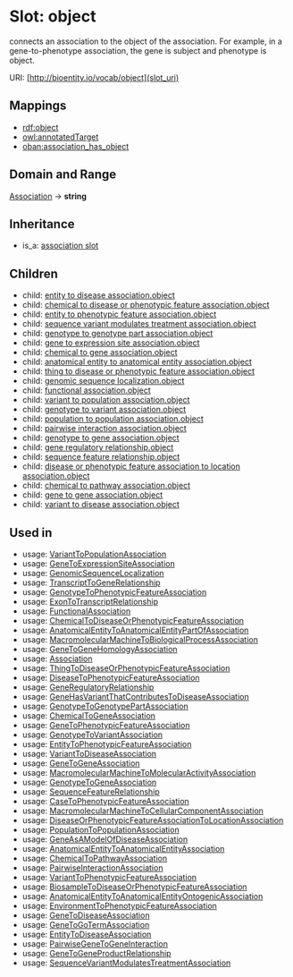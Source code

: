 # Slot: object


connects an association to the object of the association. For example, in a gene-to-phenotype association, the gene is subject and phenotype is object.

URI: [http://bioentity.io/vocab/object](slot_uri)
## Mappings

 * [rdf:object](http://purl.obolibrary.org/obo/rdf_object)
 * [owl:annotatedTarget](http://purl.obolibrary.org/obo/owl_annotatedTarget)
 * [oban:association_has_object](http://purl.obolibrary.org/obo/oban_association_has_object)
## Domain and Range

[Association](Association.md) -> **string**
## Inheritance

 *  is_a: [association slot](association_slot.md)
## Children

 *  child: [entity to disease association.object](entity_to_disease_association_object.md)
 *  child: [chemical to disease or phenotypic feature association.object](chemical_to_disease_or_phenotypic_feature_association_object.md)
 *  child: [entity to phenotypic feature association.object](entity_to_phenotypic_feature_association_object.md)
 *  child: [sequence variant modulates treatment association.object](sequence_variant_modulates_treatment_association_object.md)
 *  child: [genotype to genotype part association.object](genotype_to_genotype_part_association_object.md)
 *  child: [gene to expression site association.object](gene_to_expression_site_association_object.md)
 *  child: [chemical to gene association.object](chemical_to_gene_association_object.md)
 *  child: [anatomical entity to anatomical entity association.object](anatomical_entity_to_anatomical_entity_association_object.md)
 *  child: [thing to disease or phenotypic feature association.object](thing_to_disease_or_phenotypic_feature_association_object.md)
 *  child: [genomic sequence localization.object](genomic_sequence_localization_object.md)
 *  child: [functional association.object](functional_association_object.md)
 *  child: [variant to population association.object](variant_to_population_association_object.md)
 *  child: [genotype to variant association.object](genotype_to_variant_association_object.md)
 *  child: [population to population association.object](population_to_population_association_object.md)
 *  child: [pairwise interaction association.object](pairwise_interaction_association_object.md)
 *  child: [genotype to gene association.object](genotype_to_gene_association_object.md)
 *  child: [gene regulatory relationship.object](gene_regulatory_relationship_object.md)
 *  child: [sequence feature relationship.object](sequence_feature_relationship_object.md)
 *  child: [disease or phenotypic feature association to location association.object](disease_or_phenotypic_feature_association_to_location_association_object.md)
 *  child: [chemical to pathway association.object](chemical_to_pathway_association_object.md)
 *  child: [gene to gene association.object](gene_to_gene_association_object.md)
 *  child: [variant to disease association.object](variant_to_disease_association_object.md)
## Used in

 *  usage: [VariantToPopulationAssociation](VariantToPopulationAssociation.md)
 *  usage: [GeneToExpressionSiteAssociation](GeneToExpressionSiteAssociation.md)
 *  usage: [GenomicSequenceLocalization](GenomicSequenceLocalization.md)
 *  usage: [TranscriptToGeneRelationship](TranscriptToGeneRelationship.md)
 *  usage: [GenotypeToPhenotypicFeatureAssociation](GenotypeToPhenotypicFeatureAssociation.md)
 *  usage: [ExonToTranscriptRelationship](ExonToTranscriptRelationship.md)
 *  usage: [FunctionalAssociation](FunctionalAssociation.md)
 *  usage: [ChemicalToDiseaseOrPhenotypicFeatureAssociation](ChemicalToDiseaseOrPhenotypicFeatureAssociation.md)
 *  usage: [AnatomicalEntityToAnatomicalEntityPartOfAssociation](AnatomicalEntityToAnatomicalEntityPartOfAssociation.md)
 *  usage: [MacromolecularMachineToBiologicalProcessAssociation](MacromolecularMachineToBiologicalProcessAssociation.md)
 *  usage: [GeneToGeneHomologyAssociation](GeneToGeneHomologyAssociation.md)
 *  usage: [Association](Association.md)
 *  usage: [ThingToDiseaseOrPhenotypicFeatureAssociation](ThingToDiseaseOrPhenotypicFeatureAssociation.md)
 *  usage: [DiseaseToPhenotypicFeatureAssociation](DiseaseToPhenotypicFeatureAssociation.md)
 *  usage: [GeneRegulatoryRelationship](GeneRegulatoryRelationship.md)
 *  usage: [GeneHasVariantThatContributesToDiseaseAssociation](GeneHasVariantThatContributesToDiseaseAssociation.md)
 *  usage: [GenotypeToGenotypePartAssociation](GenotypeToGenotypePartAssociation.md)
 *  usage: [ChemicalToGeneAssociation](ChemicalToGeneAssociation.md)
 *  usage: [GeneToPhenotypicFeatureAssociation](GeneToPhenotypicFeatureAssociation.md)
 *  usage: [GenotypeToVariantAssociation](GenotypeToVariantAssociation.md)
 *  usage: [EntityToPhenotypicFeatureAssociation](EntityToPhenotypicFeatureAssociation.md)
 *  usage: [VariantToDiseaseAssociation](VariantToDiseaseAssociation.md)
 *  usage: [GeneToGeneAssociation](GeneToGeneAssociation.md)
 *  usage: [MacromolecularMachineToMolecularActivityAssociation](MacromolecularMachineToMolecularActivityAssociation.md)
 *  usage: [GenotypeToGeneAssociation](GenotypeToGeneAssociation.md)
 *  usage: [SequenceFeatureRelationship](SequenceFeatureRelationship.md)
 *  usage: [CaseToPhenotypicFeatureAssociation](CaseToPhenotypicFeatureAssociation.md)
 *  usage: [MacromolecularMachineToCellularComponentAssociation](MacromolecularMachineToCellularComponentAssociation.md)
 *  usage: [DiseaseOrPhenotypicFeatureAssociationToLocationAssociation](DiseaseOrPhenotypicFeatureAssociationToLocationAssociation.md)
 *  usage: [PopulationToPopulationAssociation](PopulationToPopulationAssociation.md)
 *  usage: [GeneAsAModelOfDiseaseAssociation](GeneAsAModelOfDiseaseAssociation.md)
 *  usage: [AnatomicalEntityToAnatomicalEntityAssociation](AnatomicalEntityToAnatomicalEntityAssociation.md)
 *  usage: [ChemicalToPathwayAssociation](ChemicalToPathwayAssociation.md)
 *  usage: [PairwiseInteractionAssociation](PairwiseInteractionAssociation.md)
 *  usage: [VariantToPhenotypicFeatureAssociation](VariantToPhenotypicFeatureAssociation.md)
 *  usage: [BiosampleToDiseaseOrPhenotypicFeatureAssociation](BiosampleToDiseaseOrPhenotypicFeatureAssociation.md)
 *  usage: [AnatomicalEntityToAnatomicalEntityOntogenicAssociation](AnatomicalEntityToAnatomicalEntityOntogenicAssociation.md)
 *  usage: [EnvironmentToPhenotypicFeatureAssociation](EnvironmentToPhenotypicFeatureAssociation.md)
 *  usage: [GeneToDiseaseAssociation](GeneToDiseaseAssociation.md)
 *  usage: [GeneToGoTermAssociation](GeneToGoTermAssociation.md)
 *  usage: [EntityToDiseaseAssociation](EntityToDiseaseAssociation.md)
 *  usage: [PairwiseGeneToGeneInteraction](PairwiseGeneToGeneInteraction.md)
 *  usage: [GeneToGeneProductRelationship](GeneToGeneProductRelationship.md)
 *  usage: [SequenceVariantModulatesTreatmentAssociation](SequenceVariantModulatesTreatmentAssociation.md)
